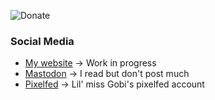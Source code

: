 ![Donate](https://img.shields.io/badge/%F0%9F%87%B5%F0%9F%87%B8_Gaza_crisis_appeal-techforpalestine.org-000?labelColor=grey&color=D83838&link=https%3A%2F%2Foxfam.org%2Fen%2Fwhat-we-do%2Femergencies%2Fgaza-crisis-appeal%2Flearn-more)

### Social Media
- [My website](https://lowsound.dev) -> Work in progress
- [Mastodon](https://mastodon.sdf.org/@pxplowsound) -> I read but don't post much
- [Pixelfed](https://pet.tax/gobi_ni) -> Lil' miss Gobi's pixelfed account
